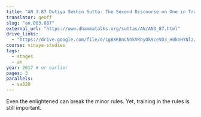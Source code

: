 ```yaml
---
title: "AN 3.87 Dutiya Sekhin Sutta: The Second Discourse on One in Training"
translator: geoff
slug: "an.003.087"
external_url: "https://www.dhammatalks.org/suttas/AN/AN3_87.html"
drive_links:
  - "https://drive.google.com/file/d/1gBXKBnCNhkVRhyOk9ceVD3_H0knHYNlz/view?usp=drivesdk"
course: vinaya-studies
tags:
  - stages
  - an
year: 2017 # or earlier
pages: 3
parallels:
  - sa820
---
```


Even the enlightened can break the minor rules.
Yet, training in the rules is still important.
